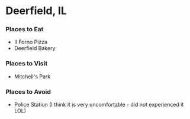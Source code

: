 # Deerfield, IL

### Places to Eat
- Il Forno Pizza
- Deerfield Bakery

### Places to Visit
- Mitchell's Park

### Places to Avoid
- Police Station (I think it is very uncomfortable - did not experienced it LOL)
